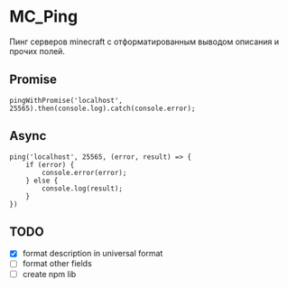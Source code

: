 # MC_Ping

Пинг серверов minecraft с отформатированным выводом описания и прочих полей.




## Promise
```
pingWithPromise('localhost', 25565).then(console.log).catch(console.error);
```

## Async
```
ping('localhost', 25565, (error, result) => {
    if (error) {
        console.error(error);
    } else {
        console.log(result);
    }
})
```

## TODO

- [x] format description in universal format
- [ ] format other fields
- [ ] create npm lib
